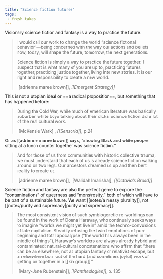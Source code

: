 ```yaml
---
title: "Science fiction futures"
tags:
 - fresh takes
---
```


Visionary science fiction and fantasy is a way to practice the future.

> I would call our work to change the world “science fictional behavior”—being concerned with the way our actions and beliefs now, today, will shape the future, tomorrow, the next generations.
> 
> Science fiction is simply a way to practice the future together. I suspect that is what many of you are up to, practicing futures together, practicing justice together, living into new stories. It is our right and responsibility to create a new world.
> 
> [[adrienne maree brown]], *[[Emergent Strategy]]*

This is not a utopian ideal or ==a radical proposition==, but something that has happened before: 

> During the Cold War, while much of American literature was basically suburban white boys talking about their dicks, science fiction did a lot of the real cultural work.
> 
> [[McKenzie Wark]], *[[Sensoria]]*, p.24

Or as [[adrienne maree brown]] says, “showing Black and white people sitting at a lunch counter together was science fiction.“

> And for those of us from communities with historic collective trauma, we must understand that each of us is already science fiction walking around on two legs. Our ancestors dreamed us up and then bent reality to create us.
> 
> [[adrienne maree brown]], [[Walidah Imarisha]], *[[Octavia’s Brood]]*

Science fiction and fantasy are also the perfect genre to explore the “contaminations” of queerness and “monstrosity,” both of which will have to be part of a sustainable future. We want [[notes/a messy plurality]], not [[notes/purity and supremacy|purity and supremacy]].

> The most consistent vision of such symbiogenetic re-worldings can be found in the work of Donna Haraway, who continually seeks ways to imagine “worlds we might yet live in” amid the techno-convulsions of late capitalism. Steadily refusing the twin temptations of pure beginning and total apocalypse (“the world has always been in the middle of things”), Haraway’s worlders are always already hybrid and contaminated: natural-cultural concatenations who affirm that “there can be an elsewhere, not as utopian fantasy or relativist escape, but an elsewhere born out of the hard (and sometimes joyful) work of getting on together in a [[kin group]].”
> 
> [[Mary-Jane Rubenstein]], *[[Pantheologies]]*, p. 135